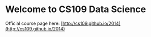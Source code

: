 # Welcome to CS109 Data Science

Official course page here: [http://cs109.github.io/2014](http://cs109.github.io/2014)